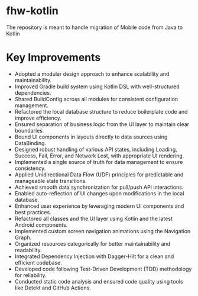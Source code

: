 # fhw-kotlin
The repository is meant to handle migration of Mobile code from Java to Kotlin

# Key Improvements
* Adopted a modular design approach to enhance scalability and maintainability.
* Improved Gradle build system using Kotlin DSL with well-structured dependencies.
* Shared BuildConfig across all modules for consistent configuration management.
* Refactored the local database structure to reduce boilerplate code and improve efficiency.
* Ensured separation of business logic from the UI layer to maintain clear boundaries.
* Bound UI components in layouts directly to data sources using DataBinding.
* Designed robust handling of various API states, including Loading, Success, Fail, Error, and Network Lost, with appropriate UI rendering.
* Implemented a single source of truth for data management to ensure consistency.
* Applied Unidirectional Data Flow (UDF) principles for predictable and manageable state transitions.
* Achieved smooth data synchronization for pull/push API interactions.
* Enabled auto-reflection of UI changes upon modifications in the local database.
* Enhanced user experience by leveraging modern UI components and best practices.
* Refactored all classes and the UI layer using Kotlin and the latest Android components.
* Implemented custom screen navigation animations using the Navigation Graph.
* Organized resources categorically for better maintainability and readability.
* Integrated Dependency Injection with Dagger-Hilt for a clean and efficient codebase.
* Developed code following Test-Driven Development (TDD) methodology for reliability.
* Conducted static code analysis and ensured code quality using tools like Detekt and GitHub Actions.

